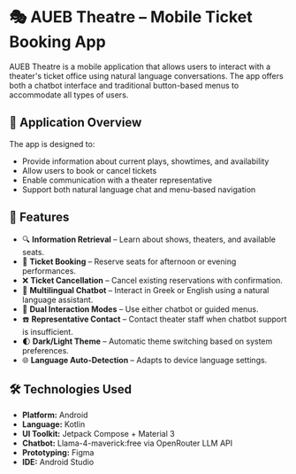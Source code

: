 # 🎭 AUEB Theatre – Mobile Ticket Booking App

AUEB Theatre is a mobile application that allows users to interact with a theater's ticket office using natural language conversations. The app offers both a chatbot interface and traditional button-based menus to accommodate all types of users.

## 📱 Application Overview

The app is designed to:

- Provide information about current plays, showtimes, and availability
- Allow users to book or cancel tickets
- Enable communication with a theater representative
- Support both natural language chat and menu-based navigation

## 🌟 Features

- 🔍 **Information Retrieval** – Learn about shows, theaters, and available seats.
- 🎫 **Ticket Booking** – Reserve seats for afternoon or evening performances.
- ❌ **Ticket Cancellation** – Cancel existing reservations with confirmation.
- 💬 **Multilingual Chatbot** – Interact in Greek or English using a natural language assistant.
- 🧭 **Dual Interaction Modes** – Use either chatbot or guided menus.
- ☎️ **Representative Contact** – Contact theater staff when chatbot support is insufficient.
- 🌓 **Dark/Light Theme** – Automatic theme switching based on system preferences.
- 🌐 **Language Auto-Detection** – Adapts to device language settings.

## 🛠 Technologies Used

- **Platform:** Android
- **Language:** Kotlin
- **UI Toolkit:** Jetpack Compose + Material 3
- **Chatbot:** Llama-4-maverick:free via OpenRouter LLM API
- **Prototyping:** Figma
- **IDE:** Android Studio
